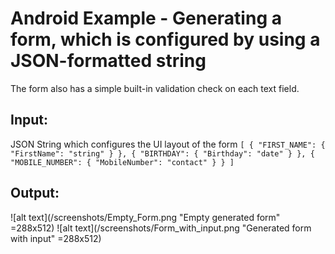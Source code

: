 Android Example - Generating a form, which is configured by using a JSON-formatted string
===============

The form also has a simple built-in validation check on each text field.


Input:
----------
JSON String which configures the UI layout of the form
`[
    {
        "FIRST_NAME": {
            "FirstName": "string"
        }
    },
    {
        "BIRTHDAY": {
            "Birthday": "date"
        }
    },
    {
        "MOBILE_NUMBER": {
            "MobileNumber": "contact"
        }
    }
]`

Output:
---------
![alt text](/screenshots/Empty_Form.png "Empty generated form" =288x512)
![alt text](/screenshots/Form_with_input.png "Generated form with input" =288x512)
